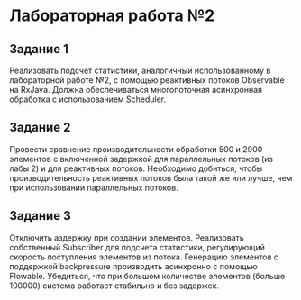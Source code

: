 # Лабораторная работа №2

## Задание 1

Реализовать подсчет статистики, аналогичный использованному в лабораторной работе №2, с помощью реактивных потоков Observable на RxJava. Должна обеспечиваться многопоточная асинхронная обработка с использованием Scheduler.


## Задание 2

Провести сравнение производительности обработки 500 и 2000 элементов с включенной задержкой для параллельных потоков (из лабы 2) и для реактивных потоков. Необходимо добиться, чтобы производительность реактивных потоков была такой же или лучше, чем при использовании параллельных потоков.


## Задание 3

Отключить аздержку при создании элементов. Реализовать собственный Subscriber для подсчета статистики, регулирующий скорость поступления элементов из потока. Генерацию элементов с поддержкой backpressure производить асинхронно с помощью Flowable. Убедиться, что при большом количестве элементов (больше 100000) система работает стабильно и без задержек.